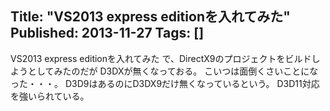 Title: "VS2013 express editionを入れてみた"
Published: 2013-11-27
Tags: []
---

VS2013 express editionを入れてみた
で、DirectX9のプロジェクトをビルドしようとしてみたのだが
D3DXが無くなっておる。
こいつは面倒くさいことになった・・・。
D3D9はあるのにD3DX9だけ無くなっているという。
D3D11対応を強いられている。
